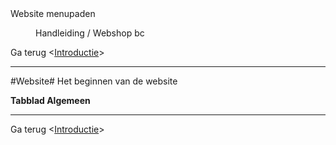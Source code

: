 <properties>
	<page>
		<title>Website menupaden</title>
		<description>Website menupaden</description>
	</page>
	<menu>
		<position>Handleiding / Webshop</position>
		<title>Menu paden</title>
		<sort>bc</sort>
	</menu>
</properties>

Ga terug <[Introductie](http://hybridsaas.support/pages/handleiding/modules/P-Z/website/Introductie)>

----------

#Website#
Het beginnen van de website 

**Tabblad Algemeen**


----------

Ga terug <[Introductie](http://hybridsaas.support/pages/handleiding/modules/P-Z/website/Introductie)> 